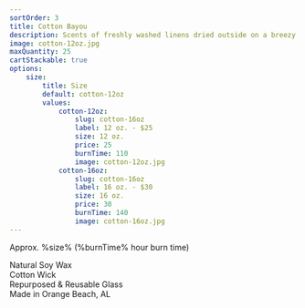 ```yaml
---
sortOrder: 3
title: Cotton Bayou
description: Scents of freshly washed linens dried outside on a breezy coastal afternoon
image: cotton-12oz.jpg
maxQuantity: 25
cartStackable: true
options:
    size:
        title: Size
        default: cotton-12oz
        values:
            cotton-12oz:
                slug: cotton-16oz
                label: 12 oz. - $25
                size: 12 oz.
                price: 25
                burnTime: 110
                image: cotton-12oz.jpg
            cotton-16oz:
                slug: cotton-16oz
                label: 16 oz. - $30
                size: 16 oz.
                price: 30
                burnTime: 140
                image: cotton-16oz.jpg
---
```


Approx. %size% (%burnTime% hour burn time)<br>

Natural Soy Wax<br>
Cotton Wick<br>
Repurposed & Reusable Glass<br>
Made in Orange Beach, AL